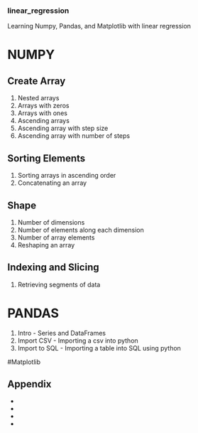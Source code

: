 ### linear_regression
 Learning Numpy, Pandas, and Matplotlib with linear regression

# NUMPY

## Create Array 
1. Nested arrays
2. Arrays with zeros
3. Arrays with ones
4. Ascending arrays
5. Ascending array with step size 
6. Ascending array with number of steps


## Sorting Elements
1. Sorting arrays in ascending order
2. Concatenating an array


## Shape
1. Number of dimensions
2. Number of elements along each dimension
3. Number of array elements
4. Reshaping an array


## Indexing and Slicing
1. Retrieving segments of data


# PANDAS
1. Intro - Series and DataFrames
2. Import CSV - Importing a csv into python
3. Import to SQL - Importing a table into SQL using python 



#Matplotlib


## Appendix

* [NumPy_User_Guide]: https://numpy.org/doc/stable/user/whatisnumpy.html

* [Pandas_User_Guides]: https://www.w3schools.com/python/pandas/pandas_dataframes.asp

* [Markdown_Cheat_Sheet]: https://www.markdownguide.org/cheat-sheet/

* [SQLAchemy]:https://docs.sqlalchemy.org/en/14/core/engines.html